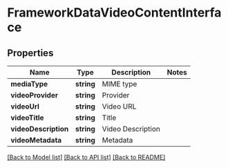 # FrameworkDataVideoContentInterface

## Properties
Name | Type | Description | Notes
------------ | ------------- | ------------- | -------------
**mediaType** | **string** | MIME type | 
**videoProvider** | **string** | Provider | 
**videoUrl** | **string** | Video URL | 
**videoTitle** | **string** | Title | 
**videoDescription** | **string** | Video Description | 
**videoMetadata** | **string** | Metadata | 

[[Back to Model list]](../README.md#documentation-for-models) [[Back to API list]](../README.md#documentation-for-api-endpoints) [[Back to README]](../README.md)


